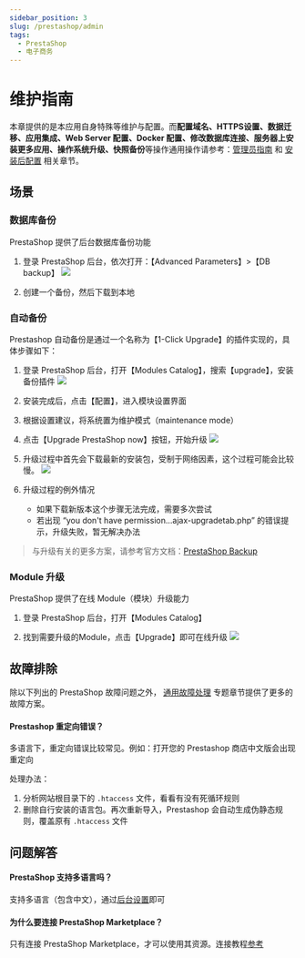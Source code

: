 ```yaml
---
sidebar_position: 3
slug: /prestashop/admin
tags:
  - PrestaShop
  - 电子商务
---
```


# 维护指南

本章提供的是本应用自身特殊等维护与配置。而**配置域名、HTTPS设置、数据迁移、应用集成、Web Server 配置、Docker 配置、修改数据库连接、服务器上安装更多应用、操作系统升级、快照备份**等操作通用操作请参考：[管理员指南](../administrator) 和 [安装后配置](../install/setup/) 相关章节。

## 场景

### 数据库备份

PrestaShop 提供了后台数据库备份功能

1. 登录 PrestaShop 后台，依次打开：【Advanced Parameters】>【DB backup】
  ![](https://libs.websoft9.com/Websoft9/DocsPicture/zh/prestashop/prestashop-dbbackup-websoft9.png)

3. 创建一个备份，然后下载到本地

### 自动备份

Prestashop 自动备份是通过一个名称为【1-Click Upgrade】的插件实现的，具体步骤如下：

1. 登录 PrestaShop 后台，打开【Modules Catalog】，搜索【upgrade】，安装备份插件
   ![](https://libs.websoft9.com/Websoft9/DocsPicture/zh/prestashop/prestashop-upgrade001-websoft9.png)

2. 安装完成后，点击【配置】，进入模块设置界面

3. 根据设置建议，将系统置为维护模式（maintenance mode）
   
4. 点击【Upgrade PrestaShop now】按钮，开始升级
   ![](https://libs.websoft9.com/Websoft9/DocsPicture/zh/prestashop/prestashop-upgrade002-websoft9.png)

5. 升级过程中首先会下载最新的安装包，受制于网络因素，这个过程可能会比较慢。
   ![](https://libs.websoft9.com/Websoft9/DocsPicture/zh/prestashop/prestashop-upgrade003-websoft9.png)

6. 升级过程的例外情况

   - 如果下载新版本这个步骤无法完成，需要多次尝试
   - 若出现 “you don't have permission...ajax-upgradetab.php” 的错误提示，升级失败，暂无解决办法

> 与升级有关的更多方案，请参考官方文档：[PrestaShop Backup](https://doc.prestashop.com/display/PS16/Manual+update)

### Module 升级

PrestaShop 提供了在线 Module（模块）升级能力

1. 登录 PrestaShop 后台，打开【Modules Catalog】

2. 找到需要升级的Module，点击【Upgrade】即可在线升级
   ![](https://libs.websoft9.com/Websoft9/DocsPicture/zh/prestashop/prestashop-upgrademodules-websoft9.png)


## 故障排除

除以下列出的 PrestaShop 故障问题之外， [通用故障处理](../troubleshooting) 专题章节提供了更多的故障方案。 

#### Prestashop 重定向错误？

多语言下，重定向错误比较常见。例如：打开您的 Prestashop 商店中文版会出现重定向

处理办法：

1. 分析网站根目录下的 `.htaccess` 文件，看看有没有死循环规则
2. 删除自行安装的语言包。再次重新导入，Prestashop 会自动生成伪静态规则，覆盖原有 `.htaccess` 文件


## 问题解答

#### PrestaShop 支持多语言吗？

支持多语言（包含中文），通过[后台设置](../prestashop#setlanguage)即可

#### 为什么要连接 PrestaShop Marketplace？

只有连接 PrestaShop Marketplace，才可以使用其资源。连接教程[参考](../prestashop#marketplace)